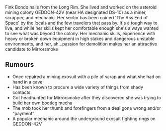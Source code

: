 Fink Bondo hails from the Long Rim. She lived and worked on the asteroid mining colony GEDDON-42V (near HA designated DS-10) as a miner, scrapper, and mechanic. Her sector has been coined 'The Ass End of Space' by the locals and the few travelers that pass by. It's a tough way to live, and while her skills kept her comfortable enough she's always wanted to see what was beyond the colony. Her mechanic skills, experience with heavy or broken down equipment in high stakes and dangerous unstable environments, and her, ah…passion for demolition makes her an attractive candidate to Mirrorsmoke

## Rumours

* Once repaired a mining exosuit with a pile of scrap and what she had on hand in a cave
* Has been known to procure a wide variety of things from shady contacts  
* Got headhunted for Mirrorsmoke after they discovered she was trying to build her own bootleg mecha
* The mob took her thumb and forefingers from a deal gone wrong and/or “payment”
* A popular mechanic around the underground exosuit fighting rings on GEDDON-42V
